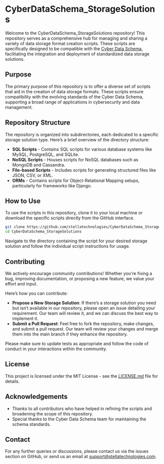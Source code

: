 
# CyberDataSchema_StorageSolutions

Welcome to the CyberDataSchema_StorageSolutions repository! This repository serves as a comprehensive hub for managing and sharing a variety of data storage format creation scripts. These scripts are specifically designed to be compatible with the [Cyber Data Schema](https://github.com/stellatechnologies/CyberDataSchema), facilitating the integration and deployment of standardized data storage solutions.

## Purpose

The primary purpose of this repository is to offer a diverse set of scripts that aid in the creation of data storage formats. These scripts ensure compatibility with the evolving standards of the Cyber Data Schema, supporting a broad range of applications in cybersecurity and data management.

## Repository Structure

The repository is organized into subdirectories, each dedicated to a specific storage solution type. Here’s a brief overview of the directory structure:

- **SQL Scripts** - Contains SQL scripts for various database systems like MySQL, PostgreSQL, and SQLite.
- **NoSQL Scripts** - Houses scripts for NoSQL databases such as MongoDB and Cassandra.
- **File-based Scripts** - Includes scripts for generating structured files like JSON, CSV, or XML.
- **ORMs** - Contains scripts for Object-Relational Mapping setups, particularly for frameworks like Django.

## How to Use

To use the scripts in this repository, clone it to your local machine or download the specific scripts directly from the GitHub interface.

```bash
git clone https://github.com/stellatechnologies/CyberDataSchema_StorageSolutions.git
cd CyberDataSchema_StorageSolutions
```

Navigate to the directory containing the script for your desired storage solution and follow the individual script instructions for usage.

## Contributing

We actively encourage community contributions! Whether you're fixing a bug, improving documentation, or proposing a new feature, we value your effort and input.

Here’s how you can contribute:

- **Propose a New Storage Solution**: If there’s a storage solution you need but isn’t available in our repository, please open an issue detailing your requirement. Our team will review it, and we can discuss the best way to implement it.
- **Submit a Pull Request**: Feel free to fork the repository, make changes, and submit a pull request. Our team will review your changes and merge them into the main branch if they enhance the repository.

Please make sure to update tests as appropriate and follow the code of conduct in your interactions within the community.

## License

This project is licensed under the MIT License - see the [LICENSE.md](LICENSE.md) file for details.

## Acknowledgements

- Thanks to all contributors who have helped in refining the scripts and broadening the scope of this repository.
- Special thanks to the Cyber Data Schema team for maintaining the schema standards.

## Contact

For any further queries or discussions, please contact us via the issues section on GitHub, or send us an email at support@stellatechnologies.com.
